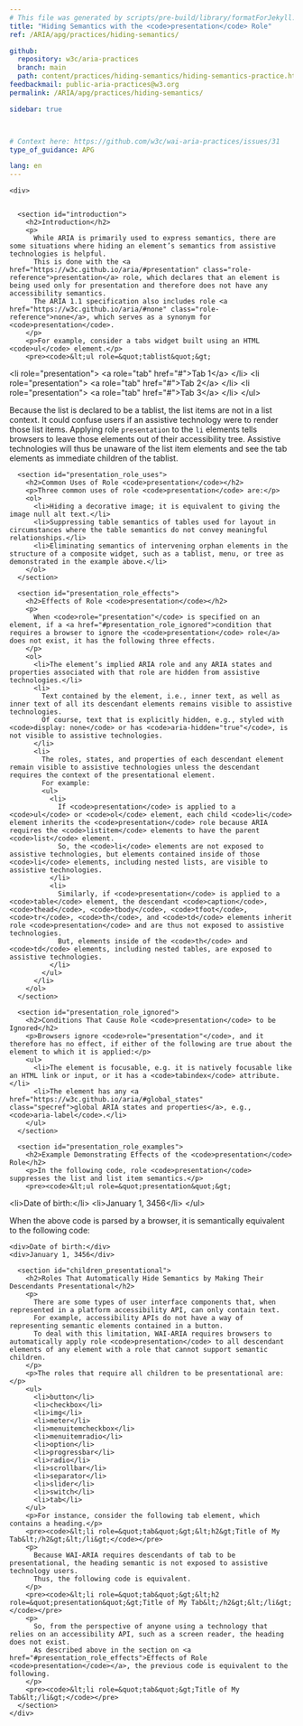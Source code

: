 ```yaml
---
# This file was generated by scripts/pre-build/library/formatForJekyll.js
title: "Hiding Semantics with the <code>presentation</code> Role"
ref: /ARIA/apg/practices/hiding-semantics/

github:
  repository: w3c/aria-practices
  branch: main
  path: content/practices/hiding-semantics/hiding-semantics-practice.html
feedbackmail: public-aria-practices@w3.org
permalink: /ARIA/apg/practices/hiding-semantics/

sidebar: true



# Context here: https://github.com/w3c/wai-aria-practices/issues/31
type_of_guidance: APG

lang: en
---
```

<meta charset="UTF-8" />
<meta content="width=device-width, initial-scale=1.0" name="viewport" />
<title>Hiding Semantics with the Presentation Role</title>

<script src="../../../../content-assets/wai-aria-practices/shared/js/highlight.pack.js"></script>
<script src="../../../../content-assets/wai-aria-practices/shared/js/app.js"></script>


<link 
  rel="stylesheet"
  href="{{ '/content-assets/wai-aria-practices/styles.css' | relative_url }}"
>
<!-- Code highlighting styles -->
<link 
  rel="stylesheet"
  href="{{ '/content-assets/wai-aria-practices/shared/css/github.css' | relative_url }}"
>

<script>
const addBodyClass = undefined;
const enableSidebar = true;
if (addBodyClass) document.body.classList.add(addBodyClass);
if (enableSidebar) document.body.classList.add('has-sidebar');
</script>
    

<script>
    const parentPage = window.location.pathname.match(
      /\/(patterns|practices|about)\//
    )?.[1];
    if (parentPage) {
      const parentHref = 'a[href*="' + parentPage + '"]';
      document.querySelector(parentHref).classList.add('active');
    }
  </script>
<div>

    <div>
      

      <section id="introduction">
        <h2>Introduction</h2>
        <p>
          While ARIA is primarily used to express semantics, there are some situations where hiding an element’s semantics from assistive technologies is helpful.
          This is done with the <a href="https://w3c.github.io/aria/#presentation" class="role-reference">presentation</a> role, which declares that an element is being used only for presentation and therefore does not have any accessibility semantics.
          The ARIA 1.1 specification also includes role <a href="https://w3c.github.io/aria/#none" class="role-reference">none</a>, which serves as a synonym for <code>presentation</code>.
        </p>
        <p>For example, consider a tabs widget built using an HTML <code>ul</code> element.</p>
        <pre><code>&lt;ul role=&quot;tablist&quot;&gt;
  &lt;li role=&quot;presentation&quot;&gt;
    &lt;a role=&quot;tab&quot; href=&quot;#&quot;&gt;Tab 1&lt;/a&gt;
  &lt;/li&gt;
  &lt;li role=&quot;presentation&quot;&gt;
    &lt;a role=&quot;tab&quot; href=&quot;#&quot;&gt;Tab 2&lt;/a&gt;
  &lt;/li&gt;
  &lt;li role=&quot;presentation&quot;&gt;
    &lt;a role=&quot;tab&quot; href=&quot;#&quot;&gt;Tab 3&lt;/a&gt;
  &lt;/li&gt;
&lt;/ul&gt;
</code></pre>
        <p>
          Because the list is declared to be a tablist, the list items are not in a list context.
          It could confuse users if an assistive technology were to render those list items.
          Applying role <code>presentation</code> to the <code>li</code> elements tells browsers to leave those elements out of their accessibility tree.
          Assistive technologies will thus be unaware of the list item elements and see the tab elements as immediate children of the tablist.
        </p>
      </section>

      <section id="presentation_role_uses">
        <h2>Common Uses of Role <code>presentation</code></h2>
        <p>Three common uses of role <code>presentation</code> are:</p>
        <ol>
          <li>Hiding a decorative image; it is equivalent to giving the image null alt text.</li>
          <li>Suppressing table semantics of tables used for layout in circumstances where the table semantics do not convey meaningful relationships.</li>
          <li>Eliminating semantics of intervening orphan elements in the structure of a composite widget, such as a tablist, menu, or tree as demonstrated in the example above.</li>
        </ol>
      </section>

      <section id="presentation_role_effects">
        <h2>Effects of Role <code>presentation</code></h2>
        <p>
          When <code>role="presentation"</code> is specified on an element, if a <a href="#presentation_role_ignored">condition that requires a browser to ignore the <code>presentation</code> role</a> does not exist, it has the following three effects.
        </p>
        <ol>
          <li>The element’s implied ARIA role and any ARIA states and properties associated with that role are hidden from assistive technologies.</li>
          <li>
            Text contained by the element, i.e., inner text, as well as inner text of all its descendant elements remains visible to assistive technologies.
            Of course, text that is explicitly hidden, e.g., styled with <code>display: none</code> or has <code>aria-hidden="true"</code>, is not visible to assistive technologies.
          </li>
          <li>
            The roles, states, and properties of each descendant element remain visible to assistive technologies unless the descendant requires the context of the presentational element.
            For example:
            <ul>
              <li>
                If <code>presentation</code> is applied to a <code>ul</code> or <code>ol</code> element, each child <code>li</code> element inherits the <code>presentation</code> role because ARIA requires the <code>listitem</code> elements to have the parent <code>list</code> element.
                So, the <code>li</code> elements are not exposed to assistive technologies, but elements contained inside of those <code>li</code> elements, including nested lists, are visible to assistive technologies.
              </li>
              <li>
                Similarly, if <code>presentation</code> is applied to a <code>table</code> element, the descendant <code>caption</code>, <code>thead</code>, <code>tbody</code>, <code>tfoot</code>, <code>tr</code>, <code>th</code>, and <code>td</code> elements inherit role <code>presentation</code> and are thus not exposed to assistive technologies.
                But, elements inside of the <code>th</code> and <code>td</code> elements, including nested tables, are exposed to assistive technologies.
              </li>
            </ul>
          </li>
        </ol>
      </section>

      <section id="presentation_role_ignored">
        <h2>Conditions That Cause Role <code>presentation</code> to be Ignored</h2>
        <p>Browsers ignore <code>role="presentation"</code>, and it therefore has no effect, if either of the following are true about the element to which it is applied:</p>
        <ul>
          <li>The element is focusable, e.g. it is natively focusable like an HTML link or input, or it has a <code>tabindex</code> attribute.</li>
          <li>The element has any <a href="https://w3c.github.io/aria/#global_states" class="specref">global ARIA states and properties</a>, e.g., <code>aria-label</code>.</li>
        </ul>
      </section>

      <section id="presentation_role_examples">
        <h2>Example Demonstrating Effects of the <code>presentation</code> Role</h2>
        <p>In the following code, role <code>presentation</code> suppresses the list and list item semantics.</p>
        <pre><code>&lt;ul role=&quot;presentation&quot;&gt;
  &lt;li&gt;Date of birth:&lt;/li&gt;
  &lt;li&gt;January 1, 3456&lt;/li&gt;
&lt;/ul&gt;
</code></pre>
        <p>When the above code is parsed by a browser, it is semantically equivalent to the following code:</p>
        <pre><code>&lt;div&gt;Date of birth:&lt;/div&gt;
&lt;div&gt;January 1, 3456&lt;/div&gt;
</code></pre>
      </section>

      <section id="children_presentational">
        <h2>Roles That Automatically Hide Semantics by Making Their Descendants Presentational</h2>
        <p>
          There are some types of user interface components that, when represented in a platform accessibility API, can only contain text.
          For example, accessibility APIs do not have a way of representing semantic elements contained in a button.
          To deal with this limitation, WAI-ARIA requires browsers to automatically apply role <code>presentation</code> to all descendant elements of any element with a role that cannot support semantic children.
        </p>
        <p>The roles that require all children to be presentational are:</p>
        <ul>
          <li>button</li>
          <li>checkbox</li>
          <li>img</li>
          <li>meter</li>
          <li>menuitemcheckbox</li>
          <li>menuitemradio</li>
          <li>option</li>
          <li>progressbar</li>
          <li>radio</li>
          <li>scrollbar</li>
          <li>separator</li>
          <li>slider</li>
          <li>switch</li>
          <li>tab</li>
        </ul>
        <p>For instance, consider the following tab element, which contains a heading.</p>
        <pre><code>&lt;li role=&quot;tab&quot;&gt;&lt;h2&gt;Title of My Tab&lt;/h2&gt;&lt;/li&gt;</code></pre>
        <p>
          Because WAI-ARIA requires descendants of tab to be presentational, the heading semantic is not exposed to assistive technology users.
          Thus, the following code is equivalent.
        </p>
        <pre><code>&lt;li role=&quot;tab&quot;&gt;&lt;h2 role=&quot;presentation&quot;&gt;Title of My Tab&lt;/h2&gt;&lt;/li&gt;</code></pre>
        <p>
          So, from the perspective of anyone using a technology that relies on an accessibility API, such as a screen reader, the heading does not exist.
          As described above in the section on <a href="#presentation_role_effects">Effects of Role <code>presentation</code></a>, the previous code is equivalent to the following.
        </p>
        <pre><code>&lt;li role=&quot;tab&quot;&gt;Title of My Tab&lt;/li&gt;</code></pre>
      </section>
    </div>
  
</div>
<script src="{{ '/content-assets/wai-aria-practices/shared/js/skipto.js' | relative_url }}"></script>

